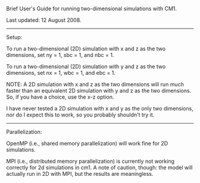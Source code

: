 
Brief User's Guide for running two-dimensional simulations with CM1.

Last updated:  12 August 2008.

------------------------------------------------------------------------
Setup:

To run a two-dimensional (2D) simulation with x and z as the two dimensions, 
set ny = 1, sbc = 1, and nbc = 1.

To run a two-dimensional (2D) simulation with y and z as the two dimensions,
set nx = 1, wbc = 1, and ebc = 1.

NOTE:  A 2D simulation with x and z as the two dimensions will run much 
faster than an equivalent 2D simulation with y and z as the two dimensions. 
So, if you have a choice, use the x-z option. 

I have never tested a 2D simulation with x and y as the only two dimensions,
nor do I expect this to work, so you probably shouldn't try it.

------------------------------------------------------------------------
Parallelization:

OpenMP (i.e., shared memory parallelization) will work fine for 2D simulations.

MPI (i.e., distributed memory parallelization) is currently not working 
correctly for 2d simulations in cm1.  A note of caution, though:  the model 
will actually run in 2D with MPI, but the results are meaningless.
